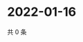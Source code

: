 # 2022-01-16

共 0 条

<!-- BEGIN WEIBO -->
<!-- 最后更新时间 Sun Jan 16 2022 00:13:03 GMT+0800 (China Standard Time) -->

<!-- END WEIBO -->
